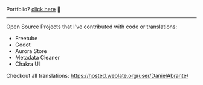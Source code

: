 Portfolio? [click here](https://portfolio-liart-five-23.vercel.app/) :eyes:

---
Open Source Projects that I've contributed with code or translations:
  - Freetube
  - Godot
  - Aurora Store
  - Metadata Cleaner
  - Chakra UI

Checkout all translations: https://hosted.weblate.org/user/DanielAbrante/

